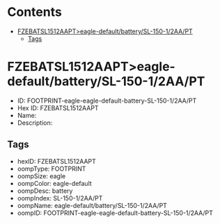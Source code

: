 



Contents
========

* [FZEBATSL1512AAPT>eagle-default/battery/SL-150-1/2AA/PT](#fzebatsl1512aapteagle-defaultbatterysl-150-12aapt)
	* [Tags](#tags)

# FZEBATSL1512AAPT>eagle-default/battery/SL-150-1/2AA/PT

- ID: FOOTPRINT-eagle-eagle-default-battery-SL-150-1/2AA/PT
- Hex ID: FZEBATSL1512AAPT
- Name: 
- Description: 

## Tags

- hexID: FZEBATSL1512AAPT
- oompType: FOOTPRINT
- oompSize: eagle
- oompColor: eagle-default
- oompDesc: battery
- oompIndex: SL-150-1/2AA/PT
- oompName: eagle-default/battery/SL-150-1/2AA/PT
- oompID: FOOTPRINT-eagle-eagle-default-battery-SL-150-1/2AA/PT

